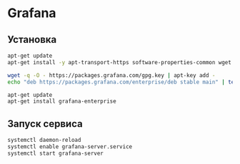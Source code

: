 # Grafana

## Установка

```bash
apt-get update
apt-get install -y apt-transport-https software-properties-common wget
```

```bash
wget -q -O - https://packages.grafana.com/gpg.key | apt-key add -
echo "deb https://packages.grafana.com/enterprise/deb stable main" | tee -a /etc/apt/sources.list.d/grafana.list
```

```bash
apt-get update
apt-get install grafana-enterprise
```

## Запуск сервиса

```bash
systemctl daemon-reload
systemctl enable grafana-server.service
systemctl start grafana-server
```
